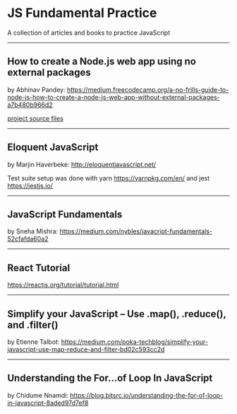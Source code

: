 # JS Fundamental Practice

A collection of articles and books to practice JavaScript

---

## How to create a Node.js web app using no external packages
by Abhinav Pandey: https://medium.freecodecamp.org/a-no-frills-guide-to-node-js-how-to-create-a-node-js-web-app-without-external-packages-a7b480b966d2

[project source files](/src/create_nodejs_app_no_packages/)

---

## Eloquent JavaScript
by Marjin Haverbeke: http://eloquentjavascript.net/

Test suite setup was done with yarn https://yarnpkg.com/en/ and jest https://jestjs.io/

---

## JavaScript Fundamentals
by Sneha Mishra: https://medium.com/nybles/javacript-fundamentals-52cfafda60a2

---

## React Tutorial
https://reactjs.org/tutorial/tutorial.html

---

## Simplify your JavaScript – Use .map(), .reduce(), and .filter()
by Etienne Talbot: https://medium.com/poka-techblog/simplify-your-javascript-use-map-reduce-and-filter-bd02c593cc2d

---

## Understanding the For…of Loop In JavaScript
by Chidume Nnamdi: https://blog.bitsrc.io/understanding-the-for-of-loop-in-javascript-8aded97d7ef8